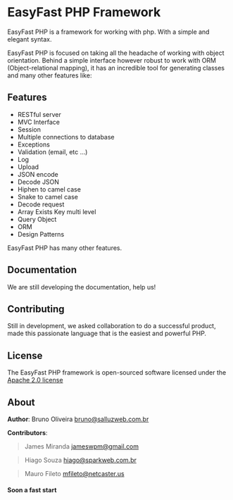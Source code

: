 # EasyFast PHP Framework

EasyFast PHP is a framework for working with php. With a simple and elegant syntax.

EasyFast PHP is focused on taking all the headache of working with object orientation. Behind a simple interface however robust to work with ORM (Object-relational mapping), it has an incredible tool for generating classes and many other features like:

## Features
- RESTful server
- MVC Interface
- Session
- Multiple connections to database
- Exceptions
- Validation (email, etc ...)
- Log
- Upload
- JSON encode
- Decode JSON
- Hiphen to camel case
- Snake to camel case
- Decode request
- Array Exists Key multi level
- Query Object
- ORM
- Design Patterns

EasyFast PHP has many other features.

## Documentation
We are still developing the documentation, help us!

## Contributing
Still in development, we asked collaboration to do a successful product, made this passionate language that is the easiest and powerful PHP.

## License
The EasyFast PHP framework is open-sourced software licensed under the [Apache 2.0 license](http://www.apache.org/licenses/LICENSE-2.0)

## About
**Author**: Bruno Oliveira <bruno@salluzweb.com.br>

**Contributors**: 

> James Miranda <jameswpm@gmail.com>

> Hiago Souza <hiago@sparkweb.com.br>

> Mauro Fileto <mfileto@netcaster.us>

#### Soon a fast start
